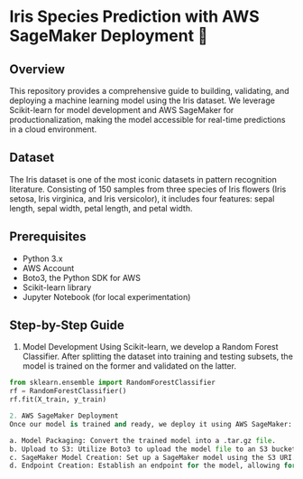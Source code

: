 # Iris Species Prediction with AWS SageMaker Deployment 🌸

## Overview
This repository provides a comprehensive guide to building, validating, and deploying a machine learning model using the Iris dataset. We leverage Scikit-learn for model development and AWS SageMaker for productionalization, making the model accessible for real-time predictions in a cloud environment.

## Dataset
The Iris dataset is one of the most iconic datasets in pattern recognition literature. Consisting of 150 samples from three species of Iris flowers (Iris setosa, Iris virginica, and Iris versicolor), it includes four features: sepal length, sepal width, petal length, and petal width.

## Prerequisites
- Python 3.x
- AWS Account
- Boto3, the Python SDK for AWS
- Scikit-learn library
- Jupyter Notebook (for local experimentation)

## Step-by-Step Guide
1. Model Development
Using Scikit-learn, we develop a Random Forest Classifier. After splitting the dataset into training and testing subsets, the model is trained on the former and validated on the latter.

```python
from sklearn.ensemble import RandomForestClassifier
rf = RandomForestClassifier()
rf.fit(X_train, y_train)

2. AWS SageMaker Deployment
Once our model is trained and ready, we deploy it using AWS SageMaker:

a. Model Packaging: Convert the trained model into a .tar.gz file.
b. Upload to S3: Utilize Boto3 to upload the model file to an S3 bucket.
c. SageMaker Model Creation: Set up a SageMaker model using the S3 URI.
d. Endpoint Creation: Establish an endpoint for the model, allowing for real-time predictions.


